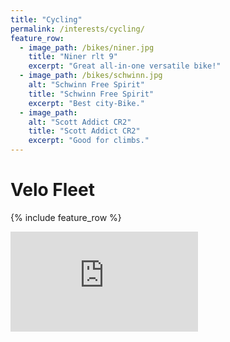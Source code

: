 ```yaml
---
title: "Cycling"
permalink: /interests/cycling/
feature_row:
  - image_path: /bikes/niner.jpg
    title: "Niner rlt 9"
    excerpt: "Great all-in-one versatile bike!"
  - image_path: /bikes/schwinn.jpg
    alt: "Schwinn Free Spirit"
    title: "Schwinn Free Spirit"
    excerpt: "Best city-Bike."
  - image_path:
    alt: "Scott Addict CR2"
    title: "Scott Addict CR2"
    excerpt: "Good for climbs."
---
```


# Velo Fleet  
{% include feature_row %}

<iframe height='160' width='300' frameborder='0' allowtransparency='true' scrolling='no' src='https://www.strava.com/athletes/16723445/activity-summary/97206d823c03ed8f8e90f9f7eb641d35421879b0'></iframe>
